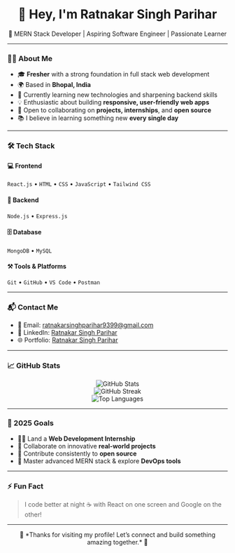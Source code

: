 <h1 align="center">👋 Hey, I'm Ratnakar Singh Parihar</h1>
<p align="center">🚀 MERN Stack Developer | Aspiring Software Engineer | Passionate Learner</p>

---

### 🧑‍💻 About Me

- 🎓 **Fresher** with a strong foundation in full stack web development  
- 🌍 Based in **Bhopal, India**  
- 🌱 Currently learning new technologies and sharpening backend skills  
- 💡 Enthusiastic about building **responsive, user-friendly web apps**  
- 🤝 Open to collaborating on **projects, internships**, and **open source**  
- 📚 I believe in learning something new **every single day**  

---

### 🛠️ Tech Stack

#### 💻 Frontend
`React.js` • `HTML` • `CSS` • `JavaScript` • `Tailwind CSS`

#### 🧠 Backend
`Node.js` • `Express.js`

#### 🗄️ Database
`MongoDB` • `MySQL`

#### ⚒️ Tools & Platforms
`Git` • `GitHub` • `VS Code` • `Postman`

---

### 📬 Contact Me

- 📧 Email: [ratnakarsinghparihar9399@gmail.com](mailto:ratnakarsinghparihar9399@gmail.com)
- 💼 LinkedIn: [Ratnakar Singh Parihar](https://www.linkedin.com/in/ratnakar-singh-parihar-a87528260/)
- 🌐 Portfolio: [Ratnakar Singh Parihar](https://my-portfolio-app-bay-delta.vercel.app/)

---

### 📈 GitHub Stats

<p align="center">
  <img src="https://github-readme-stats.vercel.app/api?username=Ratnakar-Singh-parihar-123&show_icons=true&theme=radical" alt="GitHub Stats" />
  <br />
  <img src="https://github-readme-streak-stats.herokuapp.com?user=Ratnakar-Singh-parihar-123&theme=radical&date_format=M%20j%5B%2C%20Y%5D" alt="GitHub Streak" />
  <br />
  <img src="https://github-readme-stats.vercel.app/api/top-langs/?username=Ratnakar-Singh-parihar-123&layout=compact&theme=radical" alt="Top Languages" />
</p>

---

### 🎯 2025 Goals

- 🧑‍💻 Land a **Web Development Internship**
- 💬 Collaborate on innovative **real-world projects**
- 🌟 Contribute consistently to **open source**
- 🧠 Master advanced MERN stack & explore **DevOps tools**

---

### ⚡ Fun Fact

> I code better at night ☕ with React on one screen and Google on the other!

---

<p align="center">
  🌟 *Thanks for visiting my profile! Let’s connect and build something amazing together.* 🌟
</p>
